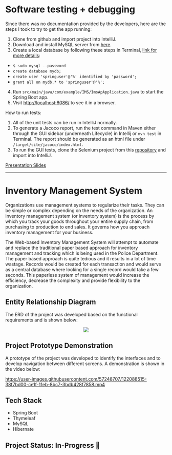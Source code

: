 # Software testing + debugging

Since there was no documentation provided by the developers, here are the steps I took to try to get the app running:
1. Clone from github and import project into IntelliJ.
2. Download and install MySQL server from [here](https://dev.mysql.com/downloads/mysql/).
3. Create a local database by following these steps in Terminal, [link for more details](https://spring.io/guides/gs/accessing-data-mysql/):
-  `$ sudo mysql --password`
-  `create database mydb;`
-  `create user 'springuser'@'%' identified by 'password';`
-  `grant all on mydb.* to 'springuser'@'%';`
4. Run `src/main/java/com/example/IMS/ImsApApplication.java` to start the Spring Boot app.
9. Visit [http://localhost:8086/](http://localhost:8086/) to see it in a browser.

How to run tests:
1. All of the unit tests can be run in IntelliJ normally.
2. To generate a Jacoco report, run the test command in Maven either through the GUI sidebar (underneath Lifecycle) in Intellij or `mvn test` in Terminal. The report should be generated as an html file under `/target/site/jacoco/index.html`.
3. To run the GUI tests, clone the Selenium project from this [repository](https://github.com/njiang7/seleniumTests) and import into IntelliJ.

[Presentation Slides](https://docs.google.com/presentation/d/19hat_Rq2T6M-MDNm6B_IVFE0hMuOp1OfI8BYF5ReItI/edit?usp=sharing)

--- 
# Inventory Management System 

Organizations use management systems to regularize their tasks. They can be simple or complex depending on the needs of the organization. An inventory management system (or inventory system) is the process by which you track your goods throughout your entire supply chain, from purchasing to production to end sales. It governs how you approach inventory management for your business.

The Web-based Inventory Management System will attempt to automate and replace the traditional paper based approach for inventory management and tracking which is being used in the Police Department. The paper based approach is quite tedious and it results in a lot of time wastage. Records would be created for each transaction and would serve as a central database where looking for a single record would take a few seconds. This paperless system of management would increase the efficiency, decrease the complexity and provide flexibility to the organization.

## Entity Relationship Diagram

The ERD of the project was developed based on the functional requirements and is shown below:

<p align="center">
<img src="/Resources/IMS-ERD.PNG">
</p>

## Project Prototype Demonstration

A prototype of the project was developed to identify the interfaces and to develop navigation between different screens. A demonstration is shown in the video below: 

https://user-images.githubusercontent.com/57248707/122088515-38f7bd00-ce1f-11eb-8bc7-3bdb428f7858.mp4

## Tech Stack

* Spring Boot
* Thymeleaf
* MySQL
* Hibernate

## Project Status: In-Progress 🚧
